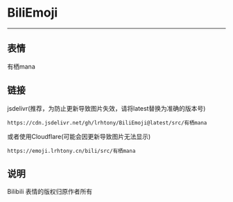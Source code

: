 # BiliEmoji
---
## 表情
有栖mana
## 链接
jsdelivr(推荐，为防止更新导致图片失效，请将latest替换为准确的版本号)
```
https://cdn.jsdelivr.net/gh/lrhtony/BiliEmoji@latest/src/有栖mana
```
或者使用Cloudflare(可能会因更新导致图片无法显示)
```
https://emoji.lrhtony.cn/bili/src/有栖mana
```
## 说明
Bilibili 表情的版权归原作者所有
